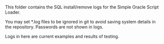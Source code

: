 This folder contains the SQL install/remove logs for the Simple Oracle Script Loader.

You may set *.log files to be ignored in git to avoid saving system details in the repository. Passwords are not shown in logs.

Logs in here are current examples and results of testing.